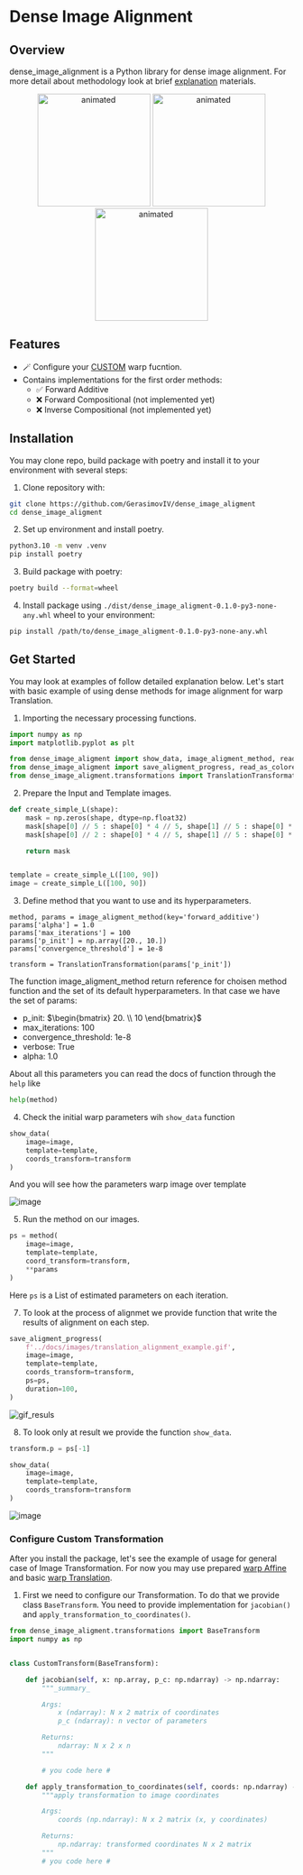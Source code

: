 # Dense Image Alignment

<!-- [![PyPI Version](https://img.shields.io/pypi/v/your-package-name.svg)](https://pypi.org/project/your-package-name/) -->
<!-- [![License](https://img.shields.io/badge/License-MIT-blue.svg)](https://opensource.org/licenses/MIT) -->

## Overview

dense_image_alignment is a Python library for dense image alignment. For more detail about methodology look at brief [explanation](./docs/materials/Image_Alignment_Dense_methods.pdf) materials.

<!-- ![Image Alignment Example](docs/images/example_alignment.png) -->
<div class="row">
    <p align="center">
        <img src="./docs/images/translation_alignment_example.gif" alt="animated" width="200" />
        <img src="./docs/images/affine_alignment_example.gif" alt="animated" width="200" />
        <img src="./docs/images/progress_example.gif" alt="animated" width="200" />
    </p>
</div>


## Features

- 🪄 Configure your [CUSTOM](#configure-custom-transformation) warp fucntion.
- Contains implementations for the first order methods:
    - ✅ Forward Additive
    - ❌ Forward Compositional (not implemented yet)
    - ❌ Inverse Compositional (not implemented yet)

## Installation

You may clone repo, build package with poetry and install it to your environment with several steps:

1. Clone repository with:
```bash
git clone https://github.com/GerasimovIV/dense_image_aligment
cd dense_image_aligment
```

2. Set up environment and install poetry.
```bash
python3.10 -m venv .venv
pip install poetry
```

3. Build package with poetry:

```bash
poetry build --format=wheel
```

4. Install package using `./dist/dense_image_aligment-0.1.0-py3-none-any.whl` wheel to your environment:
```bash
pip install /path/to/dense_image_aligment-0.1.0-py3-none-any.whl
```

## Get Started

You may look at examples of follow detailed explanation below. Let's start with basic example of using dense methods for image alignment for warp Translation.

1. Importing the necessary processing functions.

```python
import numpy as np
import matplotlib.pyplot as plt

from dense_image_aligment import show_data, image_aligment_method, read_as_grayscale
from dense_image_aligment import save_aligment_progress, read_as_colored, show_data
from dense_image_aligment.transformations import TranslationTransformation
```

2. Prepare the Input and Template images.

```python
def create_simple_L(shape):
    mask = np.zeros(shape, dtype=np.float32)
    mask[shape[0] // 5 : shape[0] * 4 // 5, shape[1] // 5 : shape[0] * 2 // 5] = 1.
    mask[shape[0] // 2 : shape[0] * 4 // 5, shape[1] // 5 : shape[0] * 4 // 5] = 1.

    return mask


template = create_simple_L([100, 90])
image = create_simple_L([100, 90])

```

3. Define method that you want to use and its hyperparameters.

```python3
method, params = image_aligment_method(key='forward_additive')
params['alpha'] = 1.0
params['max_iterations'] = 100
params['p_init'] = np.array([20., 10.])
params['convergence_threshold'] = 1e-8

transform = TranslationTransformation(params['p_init'])
```

The function image_aligment_method return reference for choisen method function and the set of its default hyperparameters. In that case we have the set of params:

- p_init:
$`\begin{bmatrix} 20. \\ 10 \end{bmatrix}`$
- max_iterations: 100
- convergence_threshold: 1e-8
- verbose: True
- alpha: 1.0

About all this parameters you can read the docs of function through the `help` like

```python
help(method)
```

4. Check the initial warp parameters wih `show_data` function

```python
show_data(
    image=image,
    template=template,
    coords_transform=transform
)
```

And you will see how the parameters warp image over template

![image](./docs/images/example_init_p.png)

5. Run the method on our images.

```python
ps = method(
    image=image,
    template=template,
    coord_transform=transform,
    **params
)
```

Here `ps` is a List of estimated parameters on each iteration.

7. To look at the process of alignmet we provide function that write the results of alignment on each step.

```python
save_aligment_progress(
    f'../docs/images/translation_alignment_example.gif',
    image=image,
    template=template,
    coords_transform=transform,
    ps=ps,
    duration=100,
)
```
![gif_resuls](./docs/images/translation_alignment_example.gif)

8. To look only at result we provide the function `show_data`.

```python
transform.p = ps[-1]

show_data(
    image=image,
    template=template,
    coords_transform=transform
)
```

![image](./docs/images/output_example_result.png)


### Configure Custom Transformation

After you install the package, let's see the example of usage for general case of Image Transformation. For now you may use prepared [warp Affine](./notebooks/TranslationExample.ipynb) and basic [warp Translation](./notebooks/TranslationExample.ipynb).

1. First we need to configure our Transformation. To do that we provide class `BaseTransform`. You need to provide implementation for `jacobian()` and `apply_transformation_to_coordinates()`.

```python
from dense_image_aligment.transformations import BaseTransform
import numpy as np


class CustomTransform(BaseTransform):

    def jacobian(self, x: np.array, p_c: np.ndarray) -> np.ndarray:
        """_summary_

        Args:
            x (ndarray): N x 2 matrix of coordinates
            p_c (ndarray): n vector of parameters

        Returns:
            ndarray: N x 2 x n
        """

        # you code here #

    def apply_transformation_to_coordinates(self, coords: np.ndarray) -> np.ndarray:
        """apply transformation to image coordinates

        Args:
            coords (np.ndarray): N x 2 matrix (x, y coordinates)

        Returns:
            np.ndarray: transformed coordinates N x 2 matrix
        """
        # you code here #

```
